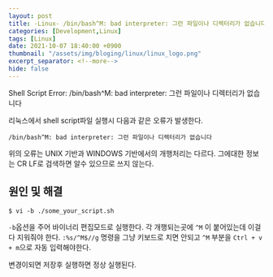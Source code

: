 ```yaml
---
layout: post
title: -Linux- /bin/bash^M: bad interpreter: 그런 파일이나 디렉터리가 없습니다.
categories: [Development,Linux]
tags: [Linux]
date: 2021-10-07 18:40:00 +0900
thumbnail: "/assets/img/bloging/linux/linux_logo.png"
excerpt_separator: <!--more-->
hide: false
---
```

Shell Script Error: /bin/bash^M: bad interpreter: 그런 파일이나 디렉터리가 없습니다

<!--more-->
리눅스에서 shell script파일 실행시 다음과 같은 오류가 발생한다.

```terminal
/bin/bash^M: bad interpreter: 그런 파일이나 디렉터리가 없습니다
```

위의 오류는 UNIX 기반과 WINDOWS 기반에서의 개행처리는 다르다. 그에대한 정보는 CR LF로 검색하면 알수 있으므로 쓰지 않는다.

## 원인 및 해결

```terminal
$ vi -b ./some_your_script.sh
```
`-b`옵션을 주어 바이너리 편집모드로 실행한다. 각 개행되는곳에 `^M` 이 붙어있는데 이걸 다 지워줘야 한다.
`:%s/^M$//g` 명령을 그냥 키보드로 치면 안되고 `^M` 부분을 `Ctrl + v + m`으로 자동 입력해야한다.

변경이되면 저장후 실행하면 정상 실행된다.
